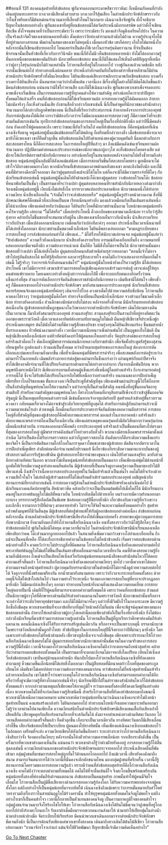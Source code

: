 ##ตอนที่ 131 สองคนสุดท้ายที่ส่งข้อสอบ
พู่กันจรดลงบนกระดาษสีขาวราวหิมะ ก็เหมือนกับคนที่กำลังเดินอยู่บนทะเลทราย บางเวลามีเสียงดังสวบสาบ บางเวลาไร้สุ้มเสียง
ในตำหนักประจักษ์อักษรราวกับว่าในชั่วพริบตาก็มีต้นหม่อนจำนวนมากที่เลี้ยงตัวไหมไว้มากมาย
เฉินฉางเซิงจับพู่กัน ตั้งใจอธิบายปัญหาในข้อสอบอย่างยิ่ง พู่กันของเขาที่อยู่ที่บนข้อสอบมิได้ตวัดประหนึ่งมังกรอสรพิษ แต่ว่าตั้งใจเขียนทีละขีด ตั้งใจจนขนาดที่ว่าเป็นการระมัดระวัง
เพราะว่าระมัดระวัง มองแล้วจึงดูตึงเครียดไปบ้าง ในความเป็นจริงแล้วจิตใจของเขาผ่อนคลายยิ่งนัก ตั้งแต่เยาว์วัยท่องตำรามาแล้วนับไม่ถ้วน ความรู้ประดุจใบไม้ที่อยู่ท่ามกลางสายลม พัดผ่านในสมองของเขาไม่หยุดนิ่ง เมื่อมองหัวข้อ เขาก็ค่อยๆ เก็บใบไม้มาหนึ่งใบ หลังจากนั้นก็เขียนอธิบายออกไป ไหนเลยจำเป็นต้องใช้เวลาในการครุ่นคิดยาวนาน ที่จำเป็นต้องพิจารณานั้นเป็นหัวข้อที่เกี่ยวกับการวินิจฉัย ขณะนี้ก็ยังไม่มี เห็นข้อสอบหลายหน้า ยังไม่ได้ออกความรู้ที่นอกเหนือขอบเขตของคัมภีร์เต๋า นักบวชที่ออกข้อสอบ ขณะนี้ก็มิได้แสดงให้เห็นถึงสติปัญญาที่เหนือกว่าผู้อาวุโสรุ่นก่อนนับไม่ถ้วนเหล่านั้น
โก่วหานสือที่อยู่ไม่ไกลออกไป วางพู่กันลงแล้วนวดข้อมือ หลังจากนั้นเขียนต่อไป ท่าทางสงบนิ่งผ่อนคลาย ประหนึ่งกำลังจดบันทึกในห้องตำราที่เขาหลีซานก็มิปาน
ตำหนักประจักษ์อักษรทั่วทั้งผืนเงียบเชียบ ได้ยินเพียงแค่เสียงการพลิกกระดาษกับเขียนข้อสอบ บางครั้งบางคราได้ยินเสียงไอ นั่นหมายความว่ากำลังตื่นเต้น
เวลานี้เอง มีเรื่องที่ผู้ใดต่างก็มิได้คิดได้เกิดขึ้นแล้ว มีคนส่งข้อสอบก่อน
แน่นอนว่ามิใช่โก่วหานสือ และก็มิใช่เฉินฉางเซิง พู่กันของพวกเขาเพิ่งจรดลงกระดาษเพิ่งจะเริ่มเขียน เป็นการทดสอบความรู้ที่ทุกคนต่างให้ความสำคัญ อย่างน้อยก็ควรจะทำปัญหาทั้งหมดให้แล้วเสร็จ
คนที่ส่งข้อสอบก่อนก็มิใช่เซวียนหยวนผ้อ การสอบความรู้มิได้คัดคนออก ถ้าหากไม่ถนัดจริงๆ ก็ละทิ้งส่วนนั้นเสีย ถังซานสือลิ่วกล่าวกับเขาเช่นนี้ นี่ก็เป็นคำพูดที่นักบวชของสำนักต่างๆ จำนวนมากได้กล่าวกับลูกศิษย์ของตน นี่เป็นสิ่งที่เรียกว่าประสบการณ์ ถ้าหากหลังจากการประลองยุทธ์กับการต่อสู้แสดงได้ดีเลิศ เกรงว่ามิต้องกังวลว่าจะไม่มีคะแนนของการสอบความรู้ ก็มีความหวังที่จะเข้าสามอันดับแรกเช่นกัน
ทุกปีการส่งข้อสอบก่อนของการสอบใหญ่เป็นเรื่องที่ปกติยิ่งนัก แต่ว่าปีนี้มีคนส่งก่อน ยังคงทำให้ผู้คนตกตะลึง เพราะว่าขณะนี้ยังเร็วเกินไป
คนที่ส่งข้อสอบก่อน ก็คือหนุ่มน้อยที่เฉินฉางเซิงจับตาดู หนุ่มน้อยผู้นั้นแม้แต่ข้อสอบก็ไม่ได้พลิกดู ก็เตรียมที่กล่าวบางสิ่ง เมื่อข้อสอบเพิ่งจะแจกมายังโต๊ะของเขา เขาก็ยืดตัวลุกขึ้น หยิบข้อสอบเดินไปยังตำแหน่งของผู้ควบคุมทันที
นี่แตกต่างกับการสละสอบตรงไหน นี่ก็คือการสละสอบ
ในการสอบใหญ่ปีที่แล้วๆ มา ถึงแม้มีคนดังเช่นเซวียนหยวนผ้อจำนวนมาก ปฏิบัติตามคำสอนและประสบการณ์ของนักบวชและผู้อาวุโส ละทิ้งข้อสอบโดยตรงเสีย แต่มักจะให้เกียรติต่อราชสำนักกับนิกายหลวง อย่างน้อยก็อยู่ในสนามสอบหลังจากผ่านไปครึ่งชั่วยามถึงส่งข้อสอบ
หนุ่มน้อยผู้นั้นกลับมิได้ลังเลแม้แต่น้อย เมื่อการสอบเริ่มขึ้นก็สละสอบโดยตรง ดูเหมือนจะไม่เข้าใจวิถีทางของคนทางโลก พวกนักเรียนที่เข้าสอบมองภาพด้านหลังของเขา ตกตะลึงงันยิ่งนัก และก็มีคนที่มีท่าทางดีอกดีใจออกมา คิดว่าผู้คุมสอบถึงแม้จะมิได้โมโห แต่ก็คงจะมิได้มีความทรงจำที่ดีใดๆ กับนักเรียนเข้าสอบเช่นนี้
หนุ่มน้อยผู้นั้นเดินไปยังด้านหน้าโต๊ะของผู้คุมสอบ วางข้อสอบไว้บนโต๊ะ
ข้อสอบที่หนาพับกันเป็นชั้นๆ เป็นธรรมดาที่จะว่างเปล่า
ผู้คุมสอบหลายคนที่ราชสำนักกับนิกายหลวงส่งมากำลังจ้องเขม็งหนุ่มน้อยผู้นี้ เงียบนิ่งไม่เอ่ยสิ่งใด บรรยากาศแปลกประหลาดพิกล
นักบวชคนหนึ่งได้ทำลายความเงียบ น้ำเสียงเยือกเย็น “เจ้ามั่นใจว่าจะส่งข้อสอบหรือ”
หนุ่มน้อยผู้นั้นรูปร่างหน้าตางดงาม สิ่งที่มีลักษณะพิเศษก็คือขนคิ้วที่ละเอียดเป็นแพ เรียบเนียนอย่างยิ่ง มองแล้วเหมือนกับเป็นเส้นตรงเส้นหนึ่ง มิได้น่าเกลียด เพียงแค่คล้ายกับว่าเมินเฉย
ได้ยินประโยคที่นักบวชท่านนั้นถาม ใบหน้าของหนุ่มน้อยยังคงไร้ความรู้สึก เอ่ยถาม “ไม่ได้หรือ”
เมื่อเอ่ยประโยคนี้ คิ้วละเอียดของเขาขมวดเล็กน้อย ราวกับว่ารู้สึกยุ่งยาก คล้ายกับไม่ชื่นชอบที่จะสนทนากับผู้อื่น
เสียงของเขาเยือกเย็นราวกับน้ำแข็ง น้ำเสียงราบเรียบราวกับป่าเขา เมื่อเปล่งออกมาเนิบนาบ เหมือนกับว่าเปล่งทีละคำๆ ออกมา ประหนึ่งเป็นเวลาเนิ่นนานที่มิได้เอ่ยสิ่งใดออกมา
นักบวชท่านนั้นขมวดคิ้วเล็กน้อย ไม่ยินดีพลางเอ่ยออกมา “ตามกฎระเบียบของการสอบใหญ่ การส่งข้อสอบก่อนทำได้ เพียงแค่...”
มิได้รั้งรอให้นักบวชเอ่ยจนจบ หนุ่มน้อยผู้นั้นเอ่ยว่า “ข้าส่งข้อสอบ”
ความเร็วยังคงเนิบนาบ น้ำเสียงยังคงราบเรียบ อารมณ์ยังคงเยือกเย็นยิ่ง ความหมายที่แสดงออกมาชัดเจนยิ่งนัก ความต้องการแน่วแน่ นั่นก็คือ ไม่มีสิ่งใดไม่อาจเป็นได้
นักบวชท่านนั้นมองข้อสอบที่ว่างเปล่า มิได้เอ่ยสิ่งใดอีก ผู้คุมสอบอีกคนกลับตำหนิคำผรุสวาทออกมา “ตอนนี้เจ้าไม่อาจเข้าไปอยู่อันดับสองได้ ขอให้รู้สึกอับอาย และควรรู้สึกละอายใจ คาดไม่ถึงว่าจะแสดงอาการอิ่มอกอิ่มใจเช่นนี้ ไม่รู้จริงๆ ว่าอาจารย์เจ้าสั่งสอนมาเช่นไร!”
หนุ่มน้อยผู้นั้นใบหน้ายังคงไร้ความรู้สึก มิได้เอ่ยตอบประโยคนี้
เขาไม่มีอาจารย์ เขามาเข้าร่วมการสอบใหญ่เพียงแค่อยากเข้าร่วมการต่อสู้ เขาจะต่อสู้ให้ทุกคนพ่ายแพ้ราบคาบ โดยเฉพาะอย่างยิ่งหญิงสาวจากเมืองไป๋ตี้ เพื่อจะบอกกับตนเองอีกครั้งว่าตนแข็งแกร่งที่สุด ส่วนการคัดเลือกการจัดอันดับของราชสำนักกับนิกายหลวง เดิมทีเขามิได้สนใจ
เพียงชั่วครู่ ก็มีคนพาเขาออกไปจากตำหนักประจักษ์อักษร มายังสนามของการประลองยุทธ์
นักเรียนที่เข้าสอบหลายร้อยคนจ้องมองหนุ่มน้อยที่ค่อยๆ เดินจากไปไกล ดวงตาเต็มไปด้วยความสลับซับซ้อน
โก่วหานสือคาดเดาได้รางๆ ว่าหนุ่มน้อยผู้นั้นคือใคร ท่าทางจึงเปลี่ยนเป็นหนักอึ้งเล็กน้อย
จวงห้วนอวี่ขมวดคิ้วเล็กน้อย ท่าทางยังคงสงบนิ่ง ส่วนลึกของนัยน์ตากลับไม่สงบ
หลังจากครึ่งชั่วยาม มีนักเรียนทยอยส่งข้อสอบต่อเนื่องกัน
ผู้เข้าสอบเหล่านั้นถูกขุนนางในวังพาออกจากตำหนักประจักษ์อักษร เดินไปตามทางเดินเป็นเวลานาน ก็มาถึงยังสนามประลองยุทธ์
สวนแสงสุริยะ
สวนแสงสุริยะเป็นสวนป่าที่อยู่ทางทิศตะวันออกของพระราชวังหลี เมื่อเวลาแสงอาทิตย์ส่องทาบทับยามฤดูใบไม้ผลิ ผืนหญ้าสีเขียวขจีประหนึ่งฟูกประหนึ่งมหาสมุทร ต้นไม้นับไม่ถ้วนที่มีความรู้สึกของป่าเขา ยามรุ่งอรุณได้ยินเสียงนกร้อง ชื่นชมสายน้ำที่บรรเลงเพลง ทิวทัศน์งดงามอย่างยิ่ง เวลานี้ความเหน็บหนาวเพิ่งผ่านพ้นไป เป็นฤดูของใบไม้ผลิ ผืนหญ้ามีเสียงเหลืองเล็กน้อย แต่ทิวทัศน์ยังคงทำให้ผู้คนหลงใหลอย่างยิ่ง
วัตถุประสงค์ของการสอบใหญ่แท้จริงแล้วคืออะไร
คัดเลือกผู้มีพรสวรรค์แทนนิกายหลวงกับราชสำนัก เพื่อจัดตั้งประตูตรัสรู้ของสุสานเทียนซูหรือ ถูกต้องแล้ว ล้วนแต่เป็นทั้งหมด ทว่าเป้าหมายสุดท้ายของการสอบใหญ่ ต้องการการคัดเลือกและบ่มเพาะยิ่งนานยิ่งมากขึ้น เพื่อที่จะมีคนหนุ่มที่มีพรสวรรค์จริงๆ เพื่อสะสมพลังการต่อสู้ระหว่างเผ่ามารไว้ในภายหลัง
เดิมพลังร่างกายการต่อสู้ของเผ่ามารก็แข็งแกร่งกว่า เผ่ามนุษย์กับเผ่าปีศาจจึงทำได้เพียงอาศัยจำนวนที่ได้เปรียบจึงสามารถต้านทานได้อย่างยากลำบาก เริ่มจากเมื่อพันปีก่อน พวกมนุษย์ถึงตระหนักได้ว่า มีเพียงการอบรมสั่งสอนผู้แข็งแกร่งที่เหนือผู้ใดอย่างแท้จริง ถึงจะสามารถต่อสู้การรบนี้ได้ ซึ่งจะได้รับข้อได้เปรียบในการถือไพ่ที่เหนือกว่าอย่างแท้จริง
บนถนนของการฝึกบำเพ็ญเพียรที่ยาวไกลไร้ขอบเขต ขั้นทะลวงอเวจีเป็นประตูที่สำคัญที่สุด เพียงแค่ข้ามผ่านประตูนี้ไปได้ก็กลายเป็นสิ่งสำคัญที่มนุษย์บนโลกให้ความสนใจ แต่ว่าอายุก็เป็นส่วนที่สำคัญ คนหนึ่งที่อยู่ขั้นถอดจิตอายุสามสิบปี สำหรับความสำคัญของมนุษย์บนโลก ก็ห่างไกลกับคนที่อายุสิบสามปีเพิ่งจะก้าวเข้าสู่ขั้นถอดจิตปฐมภูมิ นี่เป็นเหตุผลที่ทุกคนต่างทราบดี มิเช่นนั้นหากเจ้าอายุแปดร้อยปี สุดท้ายแล้วเข้าอยู่ขั้นรวบรวมดวงดาว กลับหมดเรี่ยวแรงไม่อาจเข้าสู่ระดับวิทยายุทธ์ที่สูงสุดได้ สำหรับการต่อสู้กับเผ่ามารแล้วจะมีความหมายเช่นไรเล่า
ด้วยเหตุนี้ ก็เหมือนกับการประกาศการจัดอันดับของหอความลับสวรรค์ การสอบใหญ่สิ่งที่สำคัญที่สุดของผู้เข้าสอบก็คือศักยภาพและพรสวรรค์ มองแล้วในภายภาคหน้า แท้จริงแล้วศักยภาพและพรสวรรค์ก็คงเป็นเรื่องเดียวกัน เพียงแค่สาเหตุของคนรุ่นหลังมีอัตวิสัยมากกว่าคนรุ่นก่อน เมื่อผนึกเข้าด้วยกัน การแสดงออกมาก็คือพลัง
การประลองยุทธ์ แท้จริงแล้วเป็นขั้นตอนที่ตรงไปตรงมาที่สุดของการสอบใหญ่
ผู้มีพรสวรรค์ดังเช่นสวีโหย่วหรงกับลั่วลั่ว พวกนางมีสายเลือดพรสวรรค์มาตั้งแต่กำเนิด ไม่จำเป็นต้องได้รับการตรวจสอบ แต่ว่าก็ถูกตรวจสอบได้ อันดับแรกก็คือระดับความแข็งแกร่งของจิตใจ นี่เป็นการตัดสินความใกล้ไกลในการจุดดาวโชคชะตาของผู้เข้าสอบ ตัดสินจากอัตราเวลาในการฝึกบำเพ็ญเพียร ลำดับต่อมาคือจำนวนพลังปราณแท้ นี่เกี่ยวข้องกับระดับความมานะบากบั่นของผู้เข้าสอบรวมถึงการรับรู้ของฟ้าดิน
ผู้เข้าสอบภายใต้การนำของขุนนาง เดินไปยังสวนแสงสุริยะ มายังส่วนลึกทางด้านทิศตะวันออก พวกเขาไม่เห็นหนุ่มน้อยที่ส่งข้อสอบเป็นคนแรก เห็นเพียงแค่พุ่มไม้ด้านหน้าที่ถูกตัดให้เรียบมีความสูงเท่าสองคนยืนต่อกัน มีผู้เข้าสอบที่เป็นคนจิงตูบางคนรู้ความเป็นมาของป่าไม้สีเขียวแห่งนี้ ถึงเข้าใจว่าเนื้อหาการสอบประลองยุทธ์ในวันนี้แท้จริงแล้วเป็นเช่นไร อดไม่ได้ที่จะร้องด้วยความเสียใจในใจ
ไม่เอ่ยถึงผู้เข้าร่วมสอบที่ไม่ได้เตรียมตัวเข้าร่วมสอบประลองยุทธ์ เผชิญหน้ากับสถานการณ์ที่ยากลำบากเช่นนี้ การสอบความรู้ด้านในตำหนักประจักษ์อักษรยังคงดำเนินต่อไป มีนักเรียนบางคนกัดปลายพู่กัน สีหน้าขาวซีด คล้ายกับว่าจะเป็นเป็นลมล้มพับไปเมื่อใดก็ได้ มีนักเรียนบางคนอยู่ในอากาศต้นฤดูใบไม้ผลิที่หนาวเย็น ใบหน้ากลับเต็มไปด้วยเหงื่อ บนร่างกายมีความร้อนออกมาเบาบาง บรรยากาศรู้สึกอึดอัดเป็นพิเศษ
ข้อสอบความรู้ปีนี้ยากยิ่งนัก เกี่ยวข้องกับความรู้ที่กว้างขวางและลึกซึ้ง ยากมากกว่าปีที่ผ่านๆ มาหลายเท่าตัว ไม่ว่าจะใช้จิตใจและความคิดทั้งหมดอย่างไร สุดท้ายแล้วพลังมนุษย์ก็มีวันสิ้นสุด มีผู้เข้าสอบที่ต่อสู้พ่ายแพ้ให้กับผู้ออกข้อสอบอย่างต่อเนื่อง ส่งข้อสอบก่อน หลังจากนั้น ด้านหลังตำหนักประจักษ์อักษรมีเสียงร้องไห้ดังขึ้นมาบ่อยครั้ง
สายตาของผู้ควบคุมการสอบกับพวกนักบวช ยิ่งนานยิ่งมองไปยังโก่วหานสือกับเฉินฉางเซิง คนทั้งสองราวกับว่ามิได้รู้สึกใดๆ ยังคงทำข้อสอบต่อไป พู่กันในมือมิได้หยุด
ตามเวลาที่ผ่านไป ในตำหนักประจักษ์อักษรมีนักเรียนหลงเหลือเพียงสิบกว่าคน โต๊ะส่วนมากถูกยกออกไปแล้ว ในสนามยิ่งเพิ่มความกว้างขวางโอ่อ่าและเยือกเย็น ถึงแม้จะเป็นคนที่เหลือ ก็ได้ละทิ้งการอธิบายคำถามในข้อสอบไม่กี่หน้าข้างหลัง เริ่มตรวจสอบข้อสอบด้านหน้าอย่างตั้งใจ คาดหวังว่าจะไม่ปรากฏสิ่งที่ผิดพลาด โก่วหานสือกับเฉินฉาเซิงยังคงตอบคำถามต่อไป
พระอาทิตย์ต้นฤดูใบไม้ผลิได้ขึ้นเป็นเส้นตรงขับเคลื่อนมาจนถึงเวลาเที่ยงวัน คนที่ยังคงสอบความรู้ยิ่งนานยิ่งมีน้อยลง ถึงแม้จะเป็นเทียนไห่เซิ่งเสวี่ยกับหนุ่มน้อยหนอนหนังสือของสำนักต้นไหวก็ได้ตอบคำถามเสร็จสิ้นแล้ว โก่วหานสือกับเฉินฉางเซิงยังคงตอบคำถามเงียบๆ ต่อไป เวลานี้พวกเขาได้ตอบคำถามมาจนถึงหน้าสุดท้ายแล้ว
ผู้ควบคุมกับบรรดานักบวชในตำหนักก็ไม่อาจนั่งดูด้วยความสงบต่อไปได้ จึงลุกจากที่นั่งพร้อมเพรียงกัน ยกน้ำชามายังสนามสอบ เพราะว่ากังวลจะกระทบกับคนทั้งสอง ด้วยเหตุนี้จึงไม่ได้เข้าใกล้เกินไป เว้นความห่างไว้ระยะหนึ่ง จ้องมองภาพการสอบใหญ่ที่ยากจะปรากฏออกมายิ่งนัก ไม่มีคนเปล่งเสียงใดๆ ออกมา ท่าทางบนใบหน้ายิ่งนานยิ่งแสดงถึงความยอดเยี่ยม
การสอบใหญ่หลายปีมานี้ เดิมทีก็ไร้ผู้คนที่สามารถจะตอบคำถามทั้งหมดได้ เพราะว่าคนที่ออกข้อสอบ ล้วนแต่เป็นนักบวชผู้อาวุโสที่ศึกษาทางด้านคัมภีร์เต๋าอย่างแตกฉานในพระราชวังหลี นักบวชเหล่านั้นหรืออาจจะกล่าวได้ว่าระดับวิทยายุทธ์ธรรมดา และก็มิได้มีอำนาจใดๆ แต่ว่าทั้งชีวิตฝังไว้ในกองกระดาษ มีความรู้ลึกซึ้งถึงขีดสุด พวกเขาเคยชินที่จะเอาข้อที่ยากที่สุดไว้หน้าหลังไม่กี่แผ่น เพื่อจะพิสูจน์คุณค่าของตนเอง ข้อสอบเหล่านั้น ถ้าหากให้เหล่านักบวชผู้อาวุโสเหล่านี้ตอบเพียงลำพังก็เป็นเรื่องที่ยากยิ่งนัก ยิ่งไม่ต้องกล่าวถึงนักเรียนที่มาเข้าร่วมการสอบความรู้เหล่านั้น
โก่วหานสือเป็นผู้ที่ถูกเรียกว่าศึกษาท่องคัมภีร์เต๋าแตกฉาน ตอนนี้เฉินฉาเซิงก็ได้รับการสรรเสริญเช่นเดียวกัน หรืออาจจะเป็นเพราะเหตุนี้ บรรดานักบวชในพระราชวังหลีเหล่านั้นถูกยั่วโทสะ หัวข้อปัญหาในการสอบใหญ่ปีนี้จึงยากกว่าปีที่ผ่านๆ มายิ่งนัก โดยเฉพาะอย่างยิ่งข้อสอบไม่กี่หน้าด้านหลัง เชี่ยวชาญลึกซึ้งเจาะจงถึงขีดสุด เพียงเพราะปรารถนาให้โก่วหานสือกับเฉินฉางเซิงตอบไม่ได้
ผู้คุมการสอบกับพวกนักบวชเหล่านั้นชัดเจนในความจริงของการสอบความรู้ปีนี้ยิ่งนัก เวลานี้จ้องมองโก่วหานสือกับเฉินฉางเซิงคาดไม่ถึงว่าจะตอบจนถึงหน้าสุดท้าย คล้ายกับว่าสามารถตอบข้อสอบทั้งหมดได้ เป็นธรรมดาที่จะตกตะลึงจนไม่อาจหาสิ่งใดเปรียบ
เทียนไห่เซิ่งเสวี่ยส่งข้อสอบแล้ว เขายืนอยู่ด้านนอกตำหนัก หันกลับไปมองโก่วหานสือกับเฉินฉางเซิงที่ยังคงตอบคำถามอยู่ คิ้วขมวดขึ้นเล็กน้อยมิได้เอ่ยสิ่งใดออกมา เป็นผู้สืบทอดที่มีอนาคตก้าวไกลที่สุดของตระกูลเทียนไห่ เดิมทีเขาไม่เคยปล่อยวางความต้องการของตนมาก่อน ทว่าข้อสอบไม่กี่หน้าสุดท้ายนั่นแท้จริงแล้วยากเหลือเกิน เขาไม่เข้าใจว่าเพราะเหตุใดโก่วหานสือกับเฉินฉางเซิงยังสามารถตอบคำถามได้อีก หรือว่าทั้งคู่จะมีความรู้ที่ห่างไกลมากเช่นนี้จริงๆ
นักเรียนที่ฝักใฝ่ในตำราของสำนักต้นไหวก็ได้ส่งข้อสอบทั้งหมดแล้ว หากกล่าวตามเหตุผลก็เพียงพอให้ภาคภูมิใจ ทว่ามองคนทั้งสองที่ยังคงตวัดพู่กันอย่างต่อเนื่อง พวกเขาอดไม่ได้ที่จะก่อเกิดความรู้สึกชนิดนี้ สำหรับโก่วหานสือที่ยังคงทำข้อสอบมาถึงขณะนี้ พวกเขามิได้เหนือความคาดหมาย แต่พวกเขาคิดว่าหนุ่มน้อยที่นามว่าเฉินฉางเซิงคงจะทำไม่ถึงหน้าสุดท้ายเป็นแน่ คงแสแสร้งแกล้งทำ ไม่ยินยอมออกไป ท่าทางบนใบหน้าจึงเผยความเยาะหยันออกมา
ไม่รู้ว่าเวลาผ่านไปนานเพียงใด
ความเงียบสนิทในตำหนักประจักษ์อักษรมีเสียงแขนเสื้อกับเสียงเก้าอี้เสียดสีกัน เสียงพูดคุยกับเสียงร้อนรนก็ยากที่จะสกัดกั้นได้ ดังมาจากตำแหน่งทางด้านทิศตะวันออก
โก่วหานสือตอบคำถามเสร็จสิ้นแล้ว ยืดตัวลุกขึ้น
เกือบจะเป็นเวลาเดียวกัน ทางทิศตะวันตกก็มีเสียงเลื่อนเก้าอี้ขึ้น เสียงจัดข้อสอบให้เป็นระเบียบ
ผู้คนมองไปทางทิศนั้น เห็นเพียงแค่เฉินฉางเซิงกอดข้อสอบไว้ในอ้อมอก เตรียมที่จะส่ง
ความเงียบเชียบได้บังเกิดขึ้นอีกครา
ระยะห่างระหว่างโก่วหานสือกับเฉินฉางเซิงสิบกว่าจั้ง จ้องมองกันเงียบๆ หลังจากนั้นโค้งตัวทำความเคารพเล็กน้อย
จากเสียงระฆังดังขึ้น เป็นครั้งแรกที่พวกเขาต่างมองเห็นกัน แน่นอนว่า พวกเขาต่างก็รู้ว่าต่างฝ่ายยังคงอยู่
การสอบความรู้ก็ได้สิ้นสุดลงเช่นนี้ ความเงียบด้านนอกของตำหนักประจักษ์อักษรแผ่กระจายออกไป ประหนึ่งเสียงคลื่นที่พัดเข้ามา
กลุ่มฝูงชนที่มาชมการสอบใหญ่ถูกกั้นไว้ด้านนอกไกลออกไป ถึงแม้เวลานี้ เสียงยังคงดังมาถึงสนาม สามารถจินตนาการได้ว่าเวลานี้ที่นั่นคงจะคึกคักขนาดไหน
มองกลุ่มฝูงชนที่ครึกครื้น เวลานี้ก็รู้สถานการณ์โดยรวมของการสอบความรู้แล้ว ทราบดีว่าคนที่ส่งข้อสอบสุดท้ายก็คือโก่วหานสือกับเฉินฉางเซิง คาดไม่ถึงว่าจะตอบคำถามทั้งหมดได้ อดไม่ได้ที่จะตื่นเต้นดีใจ จึงตะโกนขึ้นพร้อมเพรียงกัน หนุ่มน้อยทั้งสองที่ท่องคัมภีร์เต๋าจนแตกฉาน ส่งข้อสอบเป็นคนสุดท้าย ภาพนั้นทำให้ผู้คนมีจิตใจเลื่อมใส
โก่วหานสือเป็นผู้มีชื่อเสียงทางด้านการสอบความรู้ก้องโลก ได้รับความเคารพยกย่องจากผู้คนทั้งโลก แต่ถึงอย่างไรก็เป็นหนุ่มน้อยที่มาจากทิศใต้ เฉินฉางเซิงถึงแม้เพราะว่าการหมั้นหมายกับสวีโหย่วหรงรวมถึงเรื่องราวในสายฝนฤดูใบไม้ร่วงครานั้น ทำให้บุรุษหนุ่มน้อยทั้งหมดในจิงตูไม่พอใจ แต่ถึงอย่างไรเขาก็เป็นคนต้าโจว เวลานี้ก็กลายเป็นตัวแทนของคนจิงตู เป็นความภาคภูมิใจของคนต้าโจว กลุ่มฝูงชนจำนวนมากจึงโห่ร้องไชโยให้เขา
โก่วหานสือกับเฉินฉางเซิงได้ยินไม่ชัดเจนว่าฝูงชนที่อยู่ไกลออกไปกำลังร้องตะโกนอะไร รับเอาผ้าเช็ดมือมาจากพวกคนงานส่งมาให้ นำมาทำให้เปียกชุ่มในอ่างน้ำ นำมาล้างหน้าล้างมือ จัดระเบียบให้เรียบร้อย มีคนนำพวกเขาเดินออกมาจากตำหนักประจักษ์อักษร ชัดเจนยิ่งนัก นี่เป็นการต้อนรับเพียงแค่พวกเขาทั้งสองคน
เดินมาถึงทางเดินใต้ต้นไม้สีเขียว โก่วหานสือเอ่ยถามเขา “อาณาจักรโจวเก่าแก่ แม้นจักใช้ชีวิตพัฒนา ปัญหาข้อนี้เจ้ามีความคิดเห็นอย่างไร”




[Go To Next Chapter]( ./133.md)
